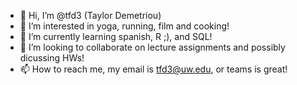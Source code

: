 - 👋 Hi, I’m @tfd3 (Taylor Demetriou)
- 👀 I’m interested in yoga, running, film and cooking!
- 🌱 I’m currently learning spanish, R ;), and SQL!
- 💞️ I’m looking to collaborate on lecture assignments and possibly dicussing HWs!
- 📫 How to reach me, my email is tfd3@uw.edu, or teams is great!

<!---
tfd3/tfd3 is a ✨ special ✨ repository because its `README.md` (this file) appears on your GitHub profile.
You can click the Preview link to take a look at your changes.
--->
